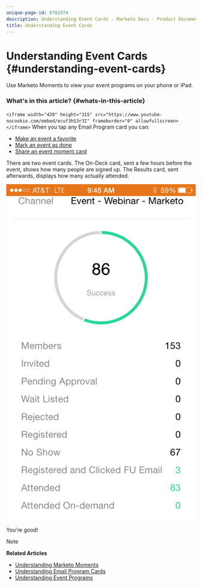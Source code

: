 ```yaml
---
unique-page-id: 8781974
description: Understanding Event Cards - Marketo Docs - Product Documentation
title: Understanding Event Cards
---
```


# Understanding Event Cards {#understanding-event-cards}

Use Marketo Moments to view your event programs on your phone or iPad.

### What's in this article? {#whats-in-this-article}

`<iframe width="420" height="315" src="https://www.youtube-nocookie.com/embed/ecuf3hS3r3I" frameborder="0" allowfullscreen></iframe>` When you tap any Email Program card you can:

* [Make an event a favorite](../../../../../product-docs/core-marketo-concepts/mobile-apps/marketo-moments/working-with-moments/creating-a-favorite.md)
* [Mark an event as done](../../../../../product-docs/core-marketo-concepts/mobile-apps/marketo-moments/working-with-moments/marking-it-done.md)
* [Share an event moment card](../../../../../product-docs/core-marketo-concepts/mobile-apps/marketo-moments/working-with-moments/sharing-a-moment.md)

There are two event cards. The On-Deck card, sent a few hours before the event, shows how many people are signed up. The Results card, sent afterwards, displays how many actually attended.

![](assets/image2015-7-15-16-3a56-3a16.png)

You're good!

>[!NOTE]
>
>**Related Articles**
>
>* [Understanding Marketo Moments](understanding-marketo-moments.md)
>* [Understanding Email Program Cards](understanding-email-program-cards.md)
>* [Understanding Event Programs](../../../../../product-docs/demand-generation/events/understanding-events/understanding-event-programs.md)
>

